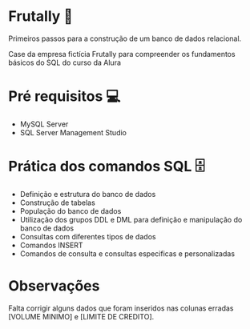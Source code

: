 # Frutally 🍇
Primeiros passos para a construção de um banco de dados relacional. 

Case da empresa fictícia Frutally para compreender os fundamentos básicos do SQL do curso da Alura

# Pré requisitos 💻
- MySQL Server
- SQL Server Management Studio

# Prática dos comandos SQL 🗄️
- Definição e estrutura do banco de dados
- Construção de tabelas
- População do banco de dados
- Utilização dos grupos DDL e DML para definição e manipulação do banco de dados
- Consultas com diferentes tipos de dados
- Comandos INSERT
- Comandos de consulta e consultas especificas e personalizadas

# Observações 
Falta corrigir alguns dados que foram inseridos nas colunas erradas [VOLUME MINIMO] e [LIMITE DE CREDITO].
